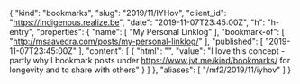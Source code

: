 {
  "kind": "bookmarks",
  "slug": "2019/11/IYHov",
  "client_id": "https://indigenous.realize.be",
  "date": "2019-11-07T23:45:00Z",
  "h": "h-entry",
  "properties": {
    "name": [
      "My Personal Linklog"
    ],
    "bookmark-of": [
      "http://msaavedra.com/posts/my-personal-linklog/"
    ],
    "published": [
      "2019-11-07T23:45:00Z"
    ],
    "content": [
      {
        "html": "",
        "value": "I love this concept - partly why I bookmark posts under https://www.jvt.me/kind/bookmarks/ for longevity and to share with others"
      }
    ]
  },
  "aliases": [
    "/mf2/2019/11/iyhov"
  ]
}
